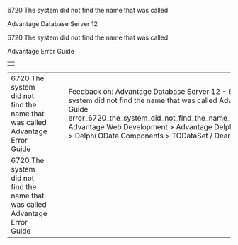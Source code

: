 6720 The system did not find the name that was called




Advantage Database Server 12  

6720 The system did not find the name that was called

Advantage Error Guide

|  |
| --- |
|  |

|  |  |  |  |  |
| --- | --- | --- | --- | --- |
| 6720 The system did not find the name that was called  Advantage Error Guide |  |  | Feedback on: Advantage Database Server 12 - 6720 The system did not find the name that was called Advantage Error Guide error\_6720\_the\_system\_did\_not\_find\_the\_name\_that\_was\_called Advantage Web Development > Advantage Delphi OData Client > Delphi OData Components > TODataSet / Dear Support Staff, |  |
| 6720 The system did not find the name that was called  Advantage Error Guide |  |  |  |  |